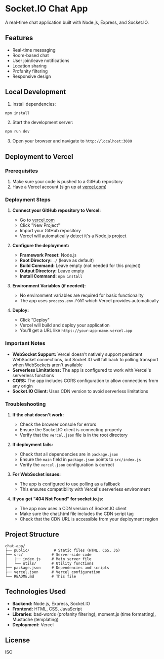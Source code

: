 # Socket.IO Chat App

A real-time chat application built with Node.js, Express, and Socket.IO.

## Features

- Real-time messaging
- Room-based chat
- User join/leave notifications
- Location sharing
- Profanity filtering
- Responsive design

## Local Development

1. Install dependencies:
```bash
npm install
```

2. Start the development server:
```bash
npm run dev
```

3. Open your browser and navigate to `http://localhost:3000`

## Deployment to Vercel

### Prerequisites

1. Make sure your code is pushed to a GitHub repository
2. Have a Vercel account (sign up at [vercel.com](https://vercel.com))

### Deployment Steps

1. **Connect your GitHub repository to Vercel:**
   - Go to [vercel.com](https://vercel.com)
   - Click "New Project"
   - Import your GitHub repository
   - Vercel will automatically detect it's a Node.js project

2. **Configure the deployment:**
   - **Framework Preset:** Node.js
   - **Root Directory:** `./` (leave as default)
   - **Build Command:** Leave empty (not needed for this project)
   - **Output Directory:** Leave empty
   - **Install Command:** `npm install`

3. **Environment Variables (if needed):**
   - No environment variables are required for basic functionality
   - The app uses `process.env.PORT` which Vercel provides automatically

4. **Deploy:**
   - Click "Deploy"
   - Vercel will build and deploy your application
   - You'll get a URL like `https://your-app-name.vercel.app`

### Important Notes

- **WebSocket Support:** Vercel doesn't natively support persistent WebSocket connections, but Socket.IO will fall back to polling transport when WebSockets aren't available
- **Serverless Limitations:** The app is configured to work with Vercel's serverless functions
- **CORS:** The app includes CORS configuration to allow connections from any origin
- **Socket.IO Client:** Uses CDN version to avoid serverless limitations

### Troubleshooting

1. **If the chat doesn't work:**
   - Check the browser console for errors
   - Ensure the Socket.IO client is connecting properly
   - Verify that the `vercel.json` file is in the root directory

2. **If deployment fails:**
   - Check that all dependencies are in `package.json`
   - Ensure the `main` field in `package.json` points to `src/index.js`
   - Verify the `vercel.json` configuration is correct

3. **For WebSocket issues:**
   - The app is configured to use polling as a fallback
   - This ensures compatibility with Vercel's serverless environment

4. **If you get "404 Not Found" for socket.io.js:**
   - The app now uses a CDN version of Socket.IO client
   - Make sure the chat.html file includes the CDN script tag
   - Check that the CDN URL is accessible from your deployment region

## Project Structure

```
chat-app/
├── public/           # Static files (HTML, CSS, JS)
├── src/             # Server-side code
│   ├── index.js     # Main server file
│   └── utils/       # Utility functions
├── package.json     # Dependencies and scripts
├── vercel.json      # Vercel configuration
└── README.md        # This file
```

## Technologies Used

- **Backend:** Node.js, Express, Socket.IO
- **Frontend:** HTML, CSS, JavaScript
- **Libraries:** bad-words (profanity filtering), moment.js (time formatting), Mustache (templating)
- **Deployment:** Vercel

## License

ISC 
